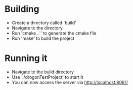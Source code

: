 # Building
- Create a directory called 'build'
- Navigate to the directory
- Run 'cmake ..'' to generate the cmake file
- Run 'make' to build the project

# Running it
- Navigate to the build directory
- Use './drogonTestProject' to start it
- You can now access the server via [http://localhost:8081/](http://localhost:8081/)
